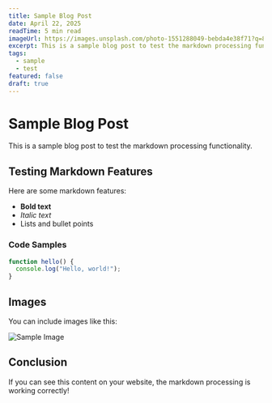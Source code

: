 ```yaml
---
title: Sample Blog Post
date: April 22, 2025
readTime: 5 min read
imageUrl: https://images.unsplash.com/photo-1551288049-bebda4e38f71?q=80&w=1470&auto=format&fit=crop
excerpt: This is a sample blog post to test the markdown processing functionality.
tags:
  - sample
  - test
featured: false
draft: true
---
```


# Sample Blog Post

This is a sample blog post to test the markdown processing functionality.

## Testing Markdown Features

Here are some markdown features:

- **Bold text**
- *Italic text*
- Lists and bullet points

### Code Samples

```javascript
function hello() {
  console.log("Hello, world!");
}
```

## Images

You can include images like this:

![Sample Image](https://images.unsplash.com/photo-1516259762381-22954d7d3ad2?q=80&w=1466&auto=format&fit=crop)

## Conclusion

If you can see this content on your website, the markdown processing is working correctly! 